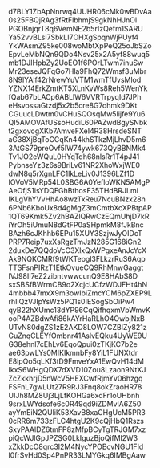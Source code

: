 d7BLY1ZbApNnrwq4UUHR06cMk0wBDvAa
0s25FBQjRAg3fRtFlbhmjS9gkNhHJnOl
PGOBnjqrT8q6VemNE2b5rIzQefm1SARU
Ya52vvBLsl7SbkLI7OHXgSpqnWjPUyf4
YkWAsmZ95ke008woMbtXpPeQ25oJbSZo
EpvLeMbNQn9QDo4Nsv25x2A5yf88wuq5
mb1DJIHpbZy2UoEO1f6POrLTwm7inuSw
Mr23eseJQFqGo7Hla9FhQ72Wmsf3uMbr
8N9lYAlf42rNrewYuVTM1wmTfUvsMlod
YZNX14ErkZmtKT5XLnKvWs8Reh5WenYk
fQab67bLACp6ABLlW6VVRTrpyqId7JPh
eHsvossaGtzdj5x2b5cre8G7ohmk9DKt
CGuucLDwtm0vCHuSQOsqMw5Iijfe9Yu6
QI5AMOVAfUSsoHudiL60PAZwdBgySNbk
t2gxovogXKb7AmveFXeI4R38HrsdeSNT
aG38XjBqToCCqKn44khSTkzMjLhvD5m6
3AtGS79preOvf5IW74ywk673QyBBNMk4
Tv1JO2eWQuL0HYqTdh68nlsRr1T4pJ41
PybnseYz3z6s9BriLv61NR2XhoWxjWE0
dwN8q5rXgnLFC1lkLeLiv0J1396LZf1D
IOVoV5MRp54L0SBG6A0YefloWKN5AMgP
AeOfjS1isYDQFGhBthosF35THdBRJLmi
IKLgVhYVvHhAo8wzTxReu7NcuBNzx28n
6PNb6KboUx8d4gMgZ3mCmtbXcXPBtpAP
1QT69Kmk5Zv2hBAZlQRwCzEQmUhjD7kR
iYrOh5iUmuN8dGtFP0aSHpmkM8fJkBnc
BAzh6cJKhhb6EPu15XUY3SzjwJyOIDcT
PRP7Reip7uxXsRgzTmJzN285G168iGn2
2duxDe7QQdoVcC3XlxQxWPgxeAnJcYcX
Ak9NQKCMRf9tWKTeogl3FLkzrRuS6Aqp
TTSFsnPIRzT1EtkOvueCQ9RhMnwGaggt
IVJ98II7eZ2zibntvwwcunQ9E8HAbS8D
sxSBSfBWrmCB9o2XcjcUCfzWDJFHt4hN
4mbbb47mxX9m3owIbiZmcYCM6pZXEP9L
rhIiQzVJIpYsWz5PQ1s0IESogSbOiPw4
qyB22hXUmc13dYP96CqQifhqxmVbWmvK
ooP4AZBdwAfi86kAYrHaRLhO4OwbjNxB
UTvN80dgZS1zE2AKD8LOW7CZBIZy821z
GuZnqCLEYfOmbnr41AslvEQku4UyWE9U
G38ehnl7cEhLv6EqoQpui0zTKjKC7b2e
ae63pwLYs0MIKIkmnbFy8YiL1FUNXtdr
E8ipQo5qLKf3tD9FmveYxA1EwQvH14dM
IkxS6WHgQDX7dXVD10Zou8Lzaon9NtXJ
ZcZkkhrjD5nWcV5HEXCwfRjmYv06hzgq
FSFnL7gwLUt27R9RJ3Fnq8okZraoHR78
UIJh8MZ8Uj3LjLfKOHGa6xdFr1oUHbnh
9srxLWYdsofe6c0R49qd9iZDMvlA6Z50
ayYmEiN2QUliK53XavB8xaCHgUcM5PR3
0cRR6m733zFLC4htgU2K9cQjHbQ1Rszs
SxyPAAlDZ6tmFP8zMfpBCyTgTRJGM7xz
piQcWJlGpJPZSG0LkIguzBjoQifMl2W3
xZkkDcO8qrc3I2M4NycYPOBcvNGU1Fld
l0frSvHd0Sp4PnPR33LMYGkq6IMBgAaw
